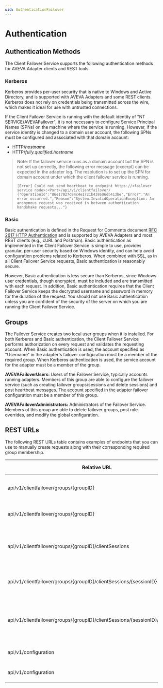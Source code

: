 ```yaml
---
uid: AuthenticationFailover
---
```


# Authentication

## Authentication Methods

The Client Failover Service supports the following authentication methods for AVEVA Adapter clients and REST tools.

### Kerberos

Kerberos provides per-user security that is native to Windows and Active Directory, and is supported with AVEVA Adapters and some REST clients. Kerberos does not rely on credentials being transmitted across the wire, which makes it ideal for use with untrusted connections.

If the Client Failover Service is running with the default identity of "NT SERVICE\AVEVAFailover", it is not necessary to configure Service Principal Names (SPNs) on the machine where the service is running.  However, if the service identity is changed to a domain user account, the following SPNs must be configured and associated with that domain account:

  * HTTP/*hostname*
  * HTTP/*fully.qualified.hostname*

> Note: If the failover service runs as a domain account but the SPN is not set up correctly, the following error message (excerpt) can be expected in the adapter log. The resolution is to set up the SPN for domain account under which the client failover service is running. 
> 
> `[Error] Could not send heartbeat to endpoint https://<failover service node>:<Port>/api/v1/clientfailover/ {"OperationId":"86e17027c84c4e1721b438606db413be","Error":"An error occurred.","Reason":"System.InvalidOperationException: An anonymous request was received in between authentication handshake requests..."}`
  
### Basic

Basic authentication is defined in the Request for Comments document [RFC 2617 HTTP Authentication](https://www.ietf.org/rfc/rfc2617.txt)
and is supported by AVEVA Adapters and most REST clients (e.g., cURL and Postman). Basic authentication as implemented in the Client Failover Service
is simple to use, provides granular, per-user security based on Windows identity, and can help avoid configuration problems related to Kerberos. 
When combined with SSL, as in all Client Failover Service requests, Basic authentication is reasonably secure.

However, Basic authentication is less secure than Kerberos, since Windows user credentials, though encrypted, must be included and are transmitted with each request. In addition, Basic authentication requires that the Client Failover Service keeps the decrypted username and password in memory for the duration of the request. You should not use Basic authentication unless you are confident of the security of the server on which you are running the Client Failover Service.

## Groups
The Failover Service creates two local user groups when it is installed. For both Kerberos and Basic authentication, the Client Failover Service performs authorization on every request and validates the requesting account. When Basic authentication is used, the account specified as "Username" in the adapter's failover configuration must be a member of the required group. When Kerberos authentication is used, the service account for the adapter must be a member of the group.

**AVEVAFailoverUsers:** Users of the Failover Service, typically accounts running adapters. Members of this group are able to configure the failover service (such as creating failover groups/sessions and delete sessions) and post heartbeat messages. The account specified in the adapter failover configuration must be a member of this group.

**AVEVAFailoverAdministrators:** Administrators of the Failover Service. Members of this group are able to delete failover groups, post role overrides, and modify the global configuration.

## REST URLs
The following REST URLs table contains examples of endpoints that you can use to manually create requests along with their corresponding required group membership.

| Relative URL | HTTP verb | Action | Group Required |
| ------------ | --------- | ------ | ------|
| api/v1/clientfailover/groups/{groupID} | GET | Gets the group specified by groupID | AVEVAFailoverUsers |
| api/v1/clientfailover/groups/{groupID} | DELETE | Deletes the group specified by groupID | AVEVAFailoverAdministrators |
| api/v1/clientfailover/groups/{groupID}/clientSessions | GET | Gets the client sessions in the group specified by groupID | AVEVAFailoverUsers |
| api/v1/clientfailover/groups/{groupID}/clientSessions/{sessionID} | DELETE | Deletes the client session in groupID with sessionID | AVEVAFailoverUsers |
| api/v1/clientfailover/groups/{groupID}/clientSessions/{sessionID}/roleoverride | POST | Sets the session's role to the value specified in the request body | AVEVAFailoverAdministrators |
| api/v1/configuration | GET | Gets the global configuration | AVEVAFailoverAdministrators |
| api/v1/configuration | PUT | Sets the global configuration | AVEVAFailoverAdministrators |
